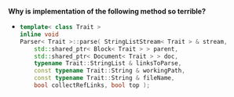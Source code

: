 **Why is implementation of the following method so terrible?**

 *
   ```cpp
   template< class Trait >
   inline void
   Parser< Trait >::parse( StringListStream< Trait > & stream,
       std::shared_ptr< Block< Trait > > parent,
       std::shared_ptr< Document< Trait > > doc,
       typename Trait::StringList & linksToParse,
       const typename Trait::String & workingPath,
       const typename Trait::String & fileName,
       bool collectRefLinks, bool top );
   ```
